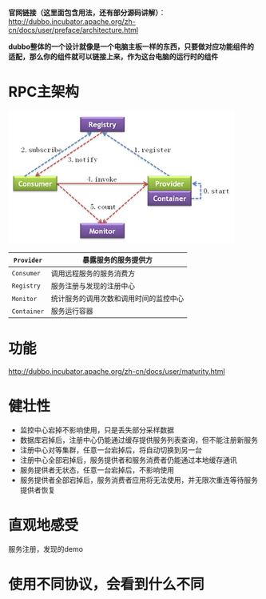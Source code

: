 **官网链接（这里面包含用法，还有部分源码讲解）**：http://dubbo.incubator.apache.org/zh-cn/docs/user/preface/architecture.html



**dubbo整体的一个设计就像是一个电脑主板一样的东西，只要做对应功能组件的适配，那么你的组件就可以链接上来，作为这台电脑的运行时的组件**

# RPC主架构

![1545966102090](assets/1545966102090.png)

| `Provider`  | 暴露服务的服务提供方                   |
| ----------- | -------------------------------------- |
| `Consumer`  | 调用远程服务的服务消费方               |
| `Registry`  | 服务注册与发现的注册中心               |
| `Monitor`   | 统计服务的调用次数和调用时间的监控中心 |
| `Container` | 服务运行容器                           |

# 功能

http://dubbo.incubator.apache.org/zh-cn/docs/user/maturity.html

# 健壮性

- 监控中心宕掉不影响使用，只是丢失部分采样数据
- 数据库宕掉后，注册中心仍能通过缓存提供服务列表查询，但不能注册新服务
- 注册中心对等集群，任意一台宕掉后，将自动切换到另一台
- 注册中心全部宕掉后，服务提供者和服务消费者仍能通过本地缓存通讯
- 服务提供者无状态，任意一台宕掉后，不影响使用
- 服务提供者全部宕掉后，服务消费者应用将无法使用，并无限次重连等待服务提供者恢复

# 直观地感受

服务注册，发现的demo

# 使用不同协议，会看到什么不同

